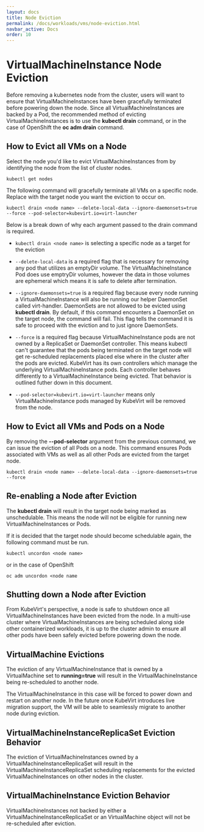```yaml
---
layout: docs
title: Node Eviction
permalink: /docs/workloads/vms/node-eviction.html
navbar_active: Docs
order: 10
---
```


# VirtualMachineInstance Node Eviction

Before removing a kubernetes node from the cluster, users will want to ensure
that VirtualMachineInstances have been gracefully terminated before powering down the
node. Since all VirtualMachineInstances are backed by a Pod, the recommended method
of evicting VirtualMachineInstances is to use the **kubectl drain** command, or in the
case of OpenShift the **oc adm drain** command.

## How to Evict all VMs on a Node

Select the node you'd like to evict VirtualMachineInstances from by identifying the
node from the list of cluster nodes.

```kubectl get nodes```

The following command will gracefully terminate all VMs on a specific node.
Replace **<node name>** with the target node you want the eviction to occur on.

```kubectl drain <node name> --delete-local-data --ignore-daemonsets=true --force --pod-selector=kubevirt.io=virt-launcher```

Below is a break down of why each argument passed to the drain command is
required.

- ```kubectl drain <node name>``` is selecting a specific node as a target for
the eviction

- ```--delete-local-data``` is a required flag that is necessary for removing
any pod that utilizes an emptyDir volume. The VirtualMachineInstance Pod does use
emptryDir volumes, however the data in those volumes are ephemeral which means
it is safe to delete after termination.

- ```--ignore-daemonsets=true``` is a required flag because every node running
a VirtualMachineInstance will also be running our helper DaemonSet called virt-handler.
DaemonSets are not allowed to be evicted using **kubectl drain**. By default,
if this command encounters a DaemonSet on the target node, the command will
fail. This flag tells the command it is safe to proceed with the eviction and
to just ignore DaemonSets.

- ```--force``` is a required flag because VirtualMachineInstance pods are not owned by
a ReplicaSet or DaemonSet controller. This means kubectl can't guarantee that
the pods being terminated on the target node will get re-scheduled replacements
placed else where in the cluster after the pods are evicted. KubeVirt has its
own controllers which manage the underlying VirtualMachineInstance pods. Each
controller behaves differently to a VirtualMachineInstance being evicted. That behavior
is outlined futher down in this document.

- ```--pod-selector=kubevirt.io=virt-launcher``` means only VirtualMachineInstance pods
managed by KubeVirt will be removed from the node.

## How to Evict all VMs and Pods on a Node

By removing the **--pod-selector** argument from the previous command, we can
issue the eviction of all Pods on a node. This command ensures Pods
associated with VMs as well as all other Pods are evicted from the target node.

```kubectl drain <node name> --delete-local-data --ignore-daemonsets=true --force```

## Re-enabling a Node after Eviction

The **kubectl drain** will result in the target node being marked as
unschedulable. This means the node will not be eligible for running new
VirtualMachineInstances or Pods.

If it is decided that the target node should become schedulable again, the
following command must be run.

```kubectl uncordon <node name>```

or in the case of OpenShift

```oc adm uncordon <node name```

## Shutting down a Node after Eviction

From KubeVirt's perspective, a node is safe to shutdown once all VirtualMachineInstances
have been evicted from the node. In a multi-use cluster where VirtualMachineInstances
are being scheduled along side other containerized workloads, it is up to the
cluster admin to ensure all other pods have been safely evicted before powering
down the node.

## VirtualMachine Evictions

The eviction of any VirtualMachineInstance that is owned by a VirtualMachine
set to **running=true** will result in the VirtualMachineInstance being re-scheduled to
another node.

The VirtualMachineInstance in this case will be forced to power down and restart on
another node. In the future once KubeVirt introduces live migration support,
the VM will be able to seamlessly migrate to another node during eviction.

## VirtualMachineInstanceReplicaSet Eviction Behavior

The eviction of VirtualMachineInstances owned by a VirtualMachineInstanceReplicaSet will result
in the VirtualMachineInstanceReplicaSet scheduling replacements for the evicted
VirtualMachineInstances on other nodes in the cluster.

## VirtualMachineInstance Eviction Behavior

VirtualMachineInstances not backed by either a VirtualMachineInstanceReplicaSet or an
VirtualMachine object will not be re-scheduled after eviction.
